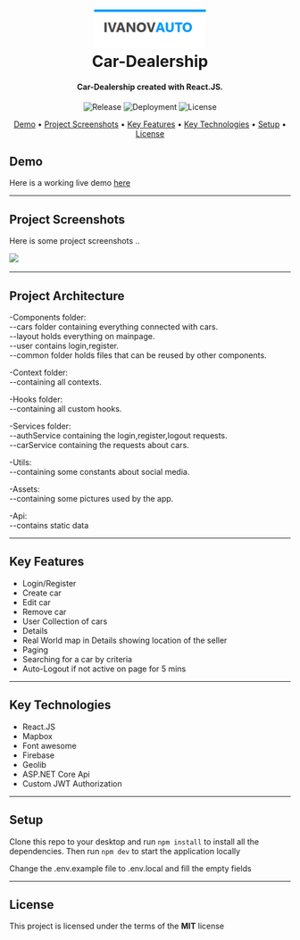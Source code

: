 <h1 align="center">
  <a href="https://car-dealership-app-67302.web.app">
      <img width="200px" src="https://github.com/kivanov22/Car-Dealership/blob/main/Project-photos/logo.png" alt="Car-Dealership Logo" />
  </a>
  <br />
  Car-Dealership
  <br />
</h1>

<h4 align="center">
   Car-Dealership created with React.JS.
</h4>

<p align="center">
<!-- after deploy -->
   <img src="https://car-dealership-app-67302.web.app" alt="Release" />
   <img src="https://car-dealership-app-67302.web.app" alt="Deployment" />
   <img src="https://img.shields.io/github/license/kivanov22/" alt="License" />
</p>

<p align="center">
  <a href="#demo">Demo</a> •
  <a href="#project-screenshots">Project Screenshots</a> •
  <a href="#key-features">Key Features</a> •
  <a href="#key-technologies">Key Technologies</a> •
  <a href="#setup">Setup</a> •
  <!-- <a href="#future-improvements">Future Improvements</a> • -->
  <a href="#license">License</a>
</p>

## Demo

Here is a working live demo [here](https://car-dealership-app-67302.web.app)

---

## Project Screenshots

Here is some project screenshots ..

![](https://github.com/kivanov22/Car-Dealership/blob/main/Project-photos/car-dealership-gif.gif)

---

## Project Architecture

-Components folder:
<br>
--cars folder containing everything connected with cars.
<br>
--layout holds everything on mainpage.
<br>
--user contains login,register.
<br>
--common folder holds files that can be reused by other components.

-Context folder:
<br>
--containing all contexts.

-Hooks folder:
<br>
--containing all custom hooks.

-Services folder:
<br>
--authService containing the login,register,logout requests.
<br>
--carService containing the requests about cars.

-Utils:
<br>
--containing some constants about social media.

-Assets:
<br>
--containing some pictures used by the app.

-Api:
<br>
--contains static data 

---

## Key Features

- Login/Register
- Create car
- Edit car
- Remove car
- User Collection of cars
- Details
- Real World map in Details showing location of the seller
- Paging
- Searching for a car by criteria
- Auto-Logout if not active on page for 5 mins


---

## Key Technologies

- React.JS
- Mapbox
- Font awesome
- Firebase
- Geolib
- ASP.NET Core Api
- Custom JWT Authorization

---

## Setup

Clone this repo to your desktop and run `npm install` to install all the dependencies.
Then run `npm dev` to start the application locally

Change the .env.example file to .env.local and fill the empty fields

---

<!-- ## Future improvements

-Responsiveness
-Add Trucks,Motorcycles category
-Admin role
-Google,Facebook sign in -->

## License



This project is licensed under the terms of the **MIT** license